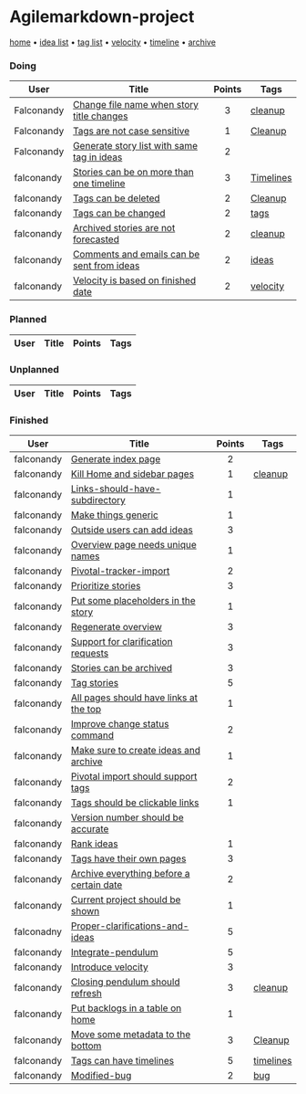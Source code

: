 # Agilemarkdown-project

[home](index.md) • [idea list](ideas.md) • [tag list](tags.md) • [velocity](velocity.md) • [timeline](timeline.md) • [archive](agilemarkdown-project/archive.md)

### Doing
| User | Title | Points | Tags |
|---|---|:---:|---|
| Falconandy | [Change file name when story title changes](agilemarkdown-project/Change-file-name-when-story-title-changes.md) | 3 | [cleanup](tags/cleanup.md) |
| Falconandy | [Tags are not case sensitive](agilemarkdown-project/Tags-are-not-case-sensitive.md) | 1 | [Cleanup](tags/cleanup.md) |
| Falconandy | [Generate story list with same tag in ideas](agilemarkdown-project/Generate-story-list-with-same-tag-in-ideas.md) | 2 |  |
| falconandy | [Stories can be on more than one timeline](agilemarkdown-project/stories-can-be-on-more-than-one-timeline.md) | 3 | [Timelines](tags/timelines.md) |
| falconandy | [Tags can be deleted](agilemarkdown-project/Tags-can-be-deleted.md) | 2 | [Cleanup](tags/cleanup.md) |
| falconandy | [Tags can be changed](agilemarkdown-project/Tags-can-be-changed.md) | 2 | [tags](tags/tags.md) |
| falconandy | [Archived stories are not forecasted](agilemarkdown-project/archived-stories-are-not-forecasted.md) | 2 | [cleanup](tags/cleanup.md) |
| falconandy | [Comments and emails can be sent from ideas](agilemarkdown-project/comments-and-emails-can-be-sent-from-ideas.md) | 2 | [ideas](tags/ideas.md) |
| falconandy | [Velocity is based on finished date](agilemarkdown-project/velocity-is-based-on-finished-date.md) | 2 | [velocity](tags/velocity.md) |

### Planned
| User | Title | Points | Tags |
|---|---|:---:|---|

### Unplanned
| User | Title | Points | Tags |
|---|---|:---:|---|

### Finished
| User | Title | Points | Tags |
|---|---|:---:|---|
| falconandy | [Generate index page](agilemarkdown-project/generate-index-page.md) | 2 |  |
| falconandy | [Kill Home and sidebar pages](agilemarkdown-project/kill-Home-and-sidebar-pages.md) | 1 | [cleanup](tags/cleanup.md) |
| falconandy | [Links-should-have-subdirectory](agilemarkdown-project/links-should-have-subdirectory.md) | 1 |  |
| falconandy | [Make things generic](agilemarkdown-project/make-things-generic.md) | 1 |  |
| falconandy | [Outside users can add ideas](agilemarkdown-project/outside-users-can-add-ideas.md) | 3 |  |
| falconandy | [Overview page needs unique names](agilemarkdown-project/overview-page-needs-unique-names.md) | 1 |  |
| falconandy | [Pivotal-tracker-import](agilemarkdown-project/pivotal-tracker-import.md) | 2 |  |
| falconandy | [Prioritize stories](agilemarkdown-project/prioritize-stories.md) | 3 |  |
| falconandy | [Put some placeholders in the story](agilemarkdown-project/put-some-placeholders-in-the-story.md) | 1 |  |
| falconandy | [Regenerate overview](agilemarkdown-project/regenerate-overview.md) | 3 |  |
| falconandy | [Support for clarification requests](agilemarkdown-project/support-for-clarification-requests.md) | 3 |  |
| falconandy | [Stories can be archived](agilemarkdown-project/stories-can-be-archived.md) | 3 |  |
| falconandy | [Tag stories](agilemarkdown-project/tag-stories.md) | 5 |  |
| falconandy | [All pages should have links at the top](agilemarkdown-project/all-pages-should-have-links-at-the-top.md) | 1 |  |
| falconandy | [Improve change status command](agilemarkdown-project/improve-change-status-command.md) | 2 |  |
| falconandy | [Make sure to create ideas and archive](agilemarkdown-project/make-sure-to-create-ideas-and-archive.md) | 1 |  |
| falconandy | [Pivotal import should support tags](agilemarkdown-project/pivotal-import-should-support-tags.md) | 2 |  |
| falconandy | [Tags should be clickable links](agilemarkdown-project/tags-should-be-clickable-links.md) | 1 |  |
| falconandy | [Version number should be accurate](agilemarkdown-project/version-number-should-be-accurate.md) |  |  |
| falconandy | [Rank ideas](agilemarkdown-project/rank-ideas.md) | 1 |  |
| falconandy | [Tags have their own pages](agilemarkdown-project/tags-have-their-own-pages.md) | 3 |  |
| falconandy | [Archive everything before a certain date](agilemarkdown-project/archive-everything-before-a-certain-date.md) | 2 |  |
| falconandy | [Current project should be shown](agilemarkdown-project/current-project-should-be-shown.md) | 1 |  |
| falconadny | [Proper-clarifications-and-ideas](agilemarkdown-project/proper-clarifications-and-ideas.md) | 5 |  |
| falconandy | [Integrate-pendulum](agilemarkdown-project/integrate-pendulum.md) | 5 |  |
| falconandy | [Introduce velocity](agilemarkdown-project/introduce-velocity.md) | 3 |  |
| falconandy | [Closing pendulum should refresh](agilemarkdown-project/closing-pendulum-should-refresh.md) | 3 | [cleanup](tags/cleanup.md) |
| falconandy | [Put backlogs in a table on home](agilemarkdown-project/put-backlogs-in-a-table-on-home.md) | 1 |  |
| falconandy | [Move some metadata to the bottom](agilemarkdown-project/Move-some-metadata-to-the-bottom.md) | 3 | [Cleanup](tags/cleanup.md) |
| falconandy | [Tags can have timelines](agilemarkdown-project/Tags-can-have-timelines.md) | 5 | [timelines](tags/timelines.md) |
| falconandy | [Modified-bug](agilemarkdown-project/modified-bug.md) | 2 | [bug](tags/bug.md) |
